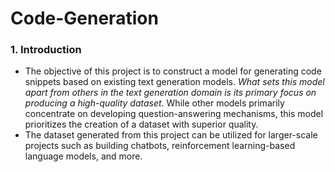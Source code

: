 # Code-Generation

### 1. Introduction
- The objective of this project is to construct a model for generating code snippets based on existing text generation models. *What sets this model apart from others in the text generation domain is its primary focus on producing a high-quality dataset*. While other models primarily concentrate on developing question-answering mechanisms, this model prioritizes the creation of a dataset with superior quality.
- The dataset generated from this project can be utilized for larger-scale projects such as building chatbots, reinforcement learning-based language models, and more.
